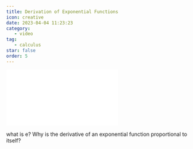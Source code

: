 ```yaml
---
title: Derivation of Exponential Functions
icon: creative
date: 2023-04-04 11:23:23
category:
   - video
tag:
   - calculus
star: false
order: 5
---
```



<div class="video-container">
   <iframe src="//player.bilibili.com/player.html?aid=697099918&bvid=BV1Sm4y1q7CD&cid=1082396607&page=1" scrolling="no" border="0" frameborder="no" framespacing="0" allowfullscreen=" true"> </iframe>
</div>

what is e? Why is the derivative of an exponential function proportional to itself?
